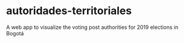 # autoridades-territoriales
A web app to visualize the voting post authorities for 2019 elections in Bogotá
